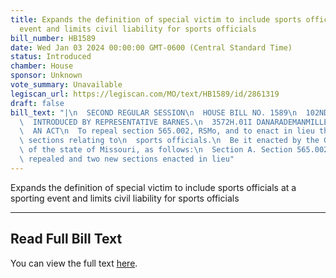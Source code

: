 ```yaml
---
title: Expands the definition of special victim to include sports officials at a sporting
  event and limits civil liability for sports officials
bill_number: HB1589
date: Wed Jan 03 2024 00:00:00 GMT-0600 (Central Standard Time)
status: Introduced
chamber: House
sponsor: Unknown
vote_summary: Unavailable
legiscan_url: https://legiscan.com/MO/text/HB1589/id/2861319
draft: false
bill_text: "|\n  SECOND REGULAR SESSION\n  HOUSE BILL NO. 1589\n  102ND GENERAL ASSEMBLY\n\
  \  INTRODUCED BY REPRESENTATIVE BARNES.\n  3572H.01I DANARADEMANMILLER,ChiefClerk\n\
  \  AN ACT\n  To repeal section 565.002, RSMo, and to enact in lieu thereof two new\
  \ sections relating to\n  sports officials.\n  Be it enacted by the General Assembly\
  \ of the state of Missouri, as follows:\n  Section A. Section 565.002, RSMo, is\
  \ repealed and two new sections enacted in lieu"
---
```

Expands the definition of special victim to include sports officials at a sporting event and limits civil liability for sports officials

---

## Read Full Bill Text

You can view the full text [here](https://legiscan.com/MO/text/HB1589/id/2861319).
